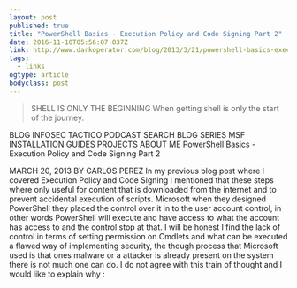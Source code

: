 ```yaml
---
layout: post 
published: true 
title: "PowerShell Basics - Execution Policy and Code Signing Part 2" 
date: 2016-11-10T05:56:07.037Z 
link: http://www.darkoperator.com/blog/2013/3/21/powershell-basics-execution-policy-and-code-signing-part-2.html 
tags:
  - links
ogtype: article 
bodyclass: post 
---
```


> SHELL IS ONLY THE BEGINNING
When getting shell is only the start of the journey.

BLOG  INFOSEC TACTICO PODCAST  SEARCH  BLOG SERIES  MSF INSTALLATION GUIDES  PROJECTS  ABOUT ME
PowerShell Basics - Execution Policy and Code Signing Part 2

MARCH 20, 2013 BY CARLOS PEREZ
In my previous blog post where I covered Execution Policy and Code Signing I mentioned that these steps where only useful for content that is downloaded from the internet and to prevent accidental execution of scripts. Microsoft when they designed PowerShell they placed the control over it in to the user account control, in other words PowerShell will execute and have access to what the account has access to and the control stop at that. I will be honest I find the lack of control in terms of setting permission on Cmdlets and what can be executed a flawed way of implementing security, the though process that Microsoft used is that ones malware or a attacker is already present on the system there is not much one can do. I do not agree with this train of thought and I would like to explain why :

